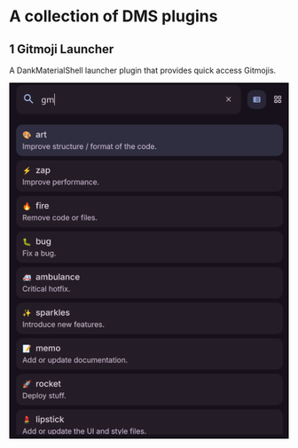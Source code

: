 # A collection of DMS plugins

## 1 Gitmoji Launcher

A DankMaterialShell launcher plugin that provides quick access Gitmojis.

![Gitmoji Launcher Screenshot](gitmojiLauncher/screenshot.png)

